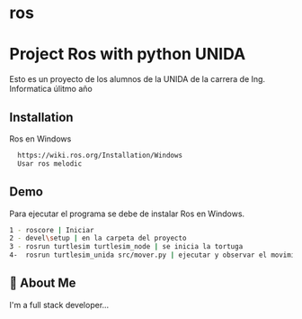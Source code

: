 # ros

# Project Ros with python UNIDA

Esto es un proyecto de los alumnos de la UNIDA de la carrera de Ing. Informatica úlitmo año


## Installation

Ros en Windows

```bash
  https://wiki.ros.org/Installation/Windows
  Usar ros melodic
```
    
## Demo

Para ejecutar el programa se debe de instalar Ros en Windows.
```bash
1 - roscore | Iniciar
2 - devel\setup | en la carpeta del proyecto
3 - rosrun turtlesim turtlesim_node | se inicia la tortuga
4-  rosrun turtlesim_unida src/mover.py | ejecutar y observar el movimiento
```

## 🚀 About Me
I'm a full stack developer...
